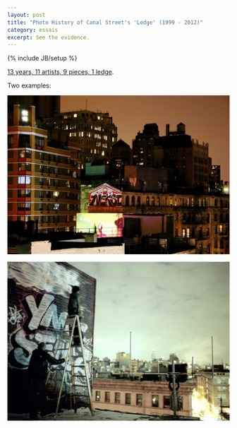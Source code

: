 ```yaml
---
layout: post
title: "Photo History of Canal Street's 'Ledge' (1999 - 2012)"
category: essais
excerpt: See the evidence.   
---
```

{% include JB/setup %}

[13 years, 11 artists, 9 pieces, 1 ledge](http://www.12ozprophet.com/index.php/news/history-of-the-spot-canal-street-ledge).  

Two examples:  

![Canal Street Graffiti 1](/assets/images/canal-street-graffiti.jpeg)  

![Canal Street Graffiti 2](/assets/images/canal-street-graffiti-2.jpeg)  
